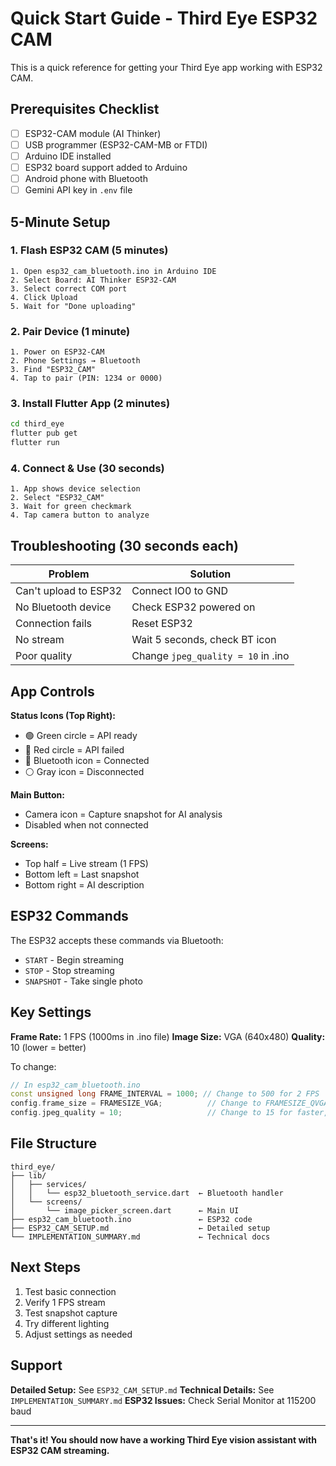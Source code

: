 # Quick Start Guide - Third Eye ESP32 CAM

This is a quick reference for getting your Third Eye app working with ESP32 CAM.

## Prerequisites Checklist

- [ ] ESP32-CAM module (AI Thinker)
- [ ] USB programmer (ESP32-CAM-MB or FTDI)
- [ ] Arduino IDE installed
- [ ] ESP32 board support added to Arduino
- [ ] Android phone with Bluetooth
- [ ] Gemini API key in `.env` file

## 5-Minute Setup

### 1. Flash ESP32 CAM (5 minutes)
```
1. Open esp32_cam_bluetooth.ino in Arduino IDE
2. Select Board: AI Thinker ESP32-CAM
3. Select correct COM port
4. Click Upload
5. Wait for "Done uploading"
```

### 2. Pair Device (1 minute)
```
1. Power on ESP32-CAM
2. Phone Settings → Bluetooth
3. Find "ESP32_CAM"
4. Tap to pair (PIN: 1234 or 0000)
```

### 3. Install Flutter App (2 minutes)
```bash
cd third_eye
flutter pub get
flutter run
```

### 4. Connect & Use (30 seconds)
```
1. App shows device selection
2. Select "ESP32_CAM"
3. Wait for green checkmark
4. Tap camera button to analyze
```

## Troubleshooting (30 seconds each)

| Problem | Solution |
|---------|----------|
| Can't upload to ESP32 | Connect IO0 to GND |
| No Bluetooth device | Check ESP32 powered on |
| Connection fails | Reset ESP32 |
| No stream | Wait 5 seconds, check BT icon |
| Poor quality | Change `jpeg_quality = 10` in .ino |

## App Controls

**Status Icons (Top Right):**
- 🟢 Green circle = API ready
- 🔴 Red circle = API failed
- 🔵 Bluetooth icon = Connected
- ⚪ Gray icon = Disconnected

**Main Button:**
- Camera icon = Capture snapshot for AI analysis
- Disabled when not connected

**Screens:**
- Top half = Live stream (1 FPS)
- Bottom left = Last snapshot
- Bottom right = AI description

## ESP32 Commands

The ESP32 accepts these commands via Bluetooth:
- `START` - Begin streaming
- `STOP` - Stop streaming
- `SNAPSHOT` - Take single photo

## Key Settings

**Frame Rate:** 1 FPS (1000ms in .ino file)
**Image Size:** VGA (640x480)
**Quality:** 10 (lower = better)

To change:
```cpp
// In esp32_cam_bluetooth.ino
const unsigned long FRAME_INTERVAL = 1000; // Change to 500 for 2 FPS
config.frame_size = FRAMESIZE_VGA;          // Change to FRAMESIZE_QVGA for smaller
config.jpeg_quality = 10;                   // Change to 15 for faster, lower quality
```

## File Structure

```
third_eye/
├── lib/
│   ├── services/
│   │   └── esp32_bluetooth_service.dart  ← Bluetooth handler
│   └── screens/
│       └── image_picker_screen.dart      ← Main UI
├── esp32_cam_bluetooth.ino               ← ESP32 code
├── ESP32_CAM_SETUP.md                    ← Detailed setup
└── IMPLEMENTATION_SUMMARY.md             ← Technical docs
```

## Next Steps

1. Test basic connection
2. Verify 1 FPS stream
3. Test snapshot capture
4. Try different lighting
5. Adjust settings as needed

## Support

**Detailed Setup:** See `ESP32_CAM_SETUP.md`
**Technical Details:** See `IMPLEMENTATION_SUMMARY.md`
**ESP32 Issues:** Check Serial Monitor at 115200 baud

---

**That's it! You should now have a working Third Eye vision assistant with ESP32 CAM streaming.**
